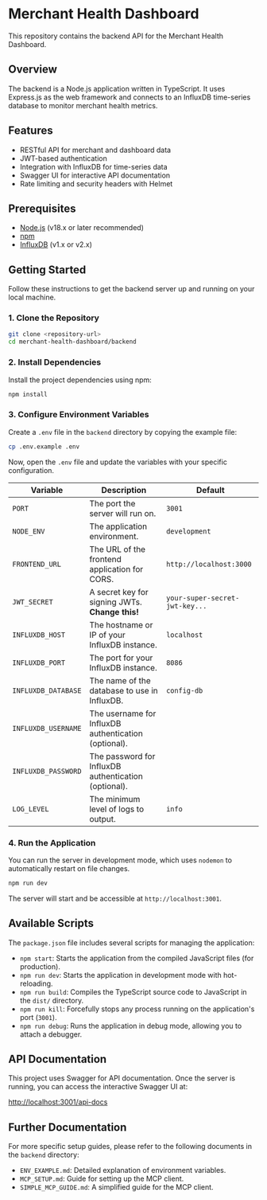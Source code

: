 # Merchant Health Dashboard

This repository contains the backend API for the Merchant Health Dashboard.

## Overview

The backend is a Node.js application written in TypeScript. It uses Express.js as the web framework and connects to an InfluxDB time-series database to monitor merchant health metrics.

## Features

-   RESTful API for merchant and dashboard data
-   JWT-based authentication
-   Integration with InfluxDB for time-series data
-   Swagger UI for interactive API documentation
-   Rate limiting and security headers with Helmet

## Prerequisites

-   [Node.js](https://nodejs.org/) (v18.x or later recommended)
-   [npm](https://www.npmjs.com/)
-   [InfluxDB](https://www.influxdata.com/) (v1.x or v2.x)

## Getting Started

Follow these instructions to get the backend server up and running on your local machine.

### 1. Clone the Repository

```bash
git clone <repository-url>
cd merchant-health-dashboard/backend
```

### 2. Install Dependencies

Install the project dependencies using npm:

```bash
npm install
```

### 3. Configure Environment Variables

Create a `.env` file in the `backend` directory by copying the example file:

```bash
cp .env.example .env
```

Now, open the `.env` file and update the variables with your specific configuration.

| Variable          | Description                                               | Default           |
| ----------------- | --------------------------------------------------------- | ----------------- |
| `PORT`            | The port the server will run on.                          | `3001`            |
| `NODE_ENV`        | The application environment.                              | `development`     |
| `FRONTEND_URL`    | The URL of the frontend application for CORS.             | `http://localhost:3000` |
| `JWT_SECRET`      | A secret key for signing JWTs. **Change this!**           | `your-super-secret-jwt-key...` |
| `INFLUXDB_HOST`   | The hostname or IP of your InfluxDB instance.             | `localhost`       |
| `INFLUXDB_PORT`   | The port for your InfluxDB instance.                      | `8086`            |
| `INFLUXDB_DATABASE`| The name of the database to use in InfluxDB.              | `config-db`       |
| `INFLUXDB_USERNAME`| The username for InfluxDB authentication (optional).      |                   |
| `INFLUXDB_PASSWORD`| The password for InfluxDB authentication (optional).      |                   |
| `LOG_LEVEL`       | The minimum level of logs to output.                      | `info`            |

### 4. Run the Application

You can run the server in development mode, which uses `nodemon` to automatically restart on file changes.

```bash
npm run dev
```

The server will start and be accessible at `http://localhost:3001`.

## Available Scripts

The `package.json` file includes several scripts for managing the application:

-   `npm start`: Starts the application from the compiled JavaScript files (for production).
-   `npm run dev`: Starts the application in development mode with hot-reloading.
-   `npm run build`: Compiles the TypeScript source code to JavaScript in the `dist/` directory.
-   `npm run kill`: Forcefully stops any process running on the application's port (`3001`).
-   `npm run debug`: Runs the application in debug mode, allowing you to attach a debugger.

## API Documentation

This project uses Swagger for API documentation. Once the server is running, you can access the interactive Swagger UI at:

[http://localhost:3001/api-docs](http://localhost:3001/api-docs)

## Further Documentation

For more specific setup guides, please refer to the following documents in the `backend` directory:

-   `ENV_EXAMPLE.md`: Detailed explanation of environment variables.
-   `MCP_SETUP.md`: Guide for setting up the MCP client.
-   `SIMPLE_MCP_GUIDE.md`: A simplified guide for the MCP client.
